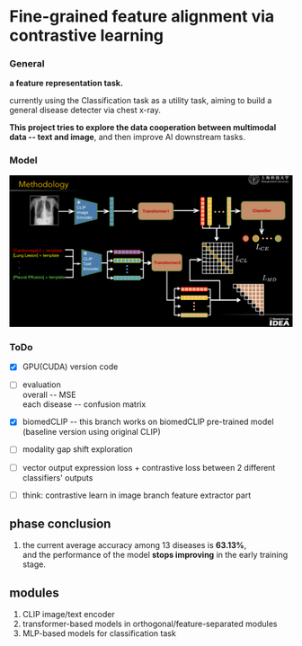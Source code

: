 # Fine-grained feature alignment via contrastive learning

### General 
**a feature representation task.**

currently using the Classification task as a utility task, aiming to build a general disease detecter via chest x-ray.

**This project tries to explore the data cooperation between multimodal data -- text and image**, and then improve AI downstream tasks.

### Model  
<img src=".\imgs\structure.png" style="zoom:50%;"></img>

### ToDo
- [x] GPU(CUDA) version code 

- [ ] evaluation  
  overall -- MSE     
  each disease -- confusion matrix

- [x] biomedCLIP -- this branch works on biomedCLIP pre-trained model (baseline version using original CLIP)

- [ ] modality gap shift exploration
  
- [ ] vector output expression loss + contrastive loss between 2 different classifiers' outputs

- [ ] think: contrastive learn in image branch feature extractor part


## phase conclusion 
1. the current average accuracy among 13 diseases is **63.13%**,   
   and the performance of the model **stops improving** in the early training stage. 


## modules
1. CLIP image/text encoder
2. transformer-based models in orthogonal/feature-separated modules
3. MLP-based models for classification task 

